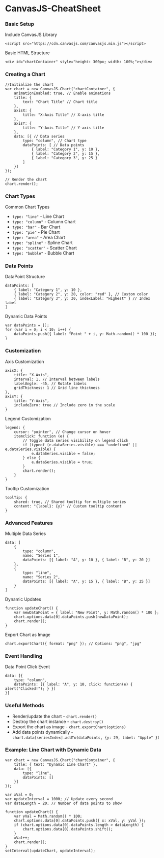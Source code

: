 # CanvasJS-CheatSheet

### Basic Setup
Include CanvasJS Library
```
<script src="https://cdn.canvasjs.com/canvasjs.min.js"></script>
```

Basic HTML Structure
```
<div id="chartContainer" style="height: 300px; width: 100%;"></div>
```

### Creating a Chart
```
//Initialize the chart
var chart = new CanvasJS.Chart("chartContainer", {
    animationEnabled: true, // Enable animations
    title: {
        text: "Chart Title" // Chart title
    },
    axisX: {
        title: "X-Axis Title" // X-axis title
    },
    axisY: {
        title: "Y-Axis Title" // Y-axis title
    },
    data: [{ // Data series
        type: "column", // Chart type
        dataPoints: [ // Data points
            { label: "Category 1", y: 10 },
            { label: "Category 2", y: 15 },
            { label: "Category 3", y: 25 }
        ]
    }]
});

// Render the chart
chart.render();
```

### Chart Types
Common Chart Types
- ```type: "line"``` - Line Chart
- ```type: "column"``` - Column Chart
- ```type: "bar"``` - Bar Chart
- ```type: "pie"``` - Pie Chart
- ```type: "area"``` - Area Chart
- ```type: "spline"``` - Spline Chart
- ```type: "scatter"``` - Scatter Chart
- ```type: "bubble"``` - Bubble Chart

### Data Points
DataPoint Structure
```
dataPoints: [
    { label: "Category 1", y: 10 },
    { label: "Category 2", y: 20, color: "red" }, // Custom color
    { label: "Category 3", y: 30, indexLabel: "Highest" } // Index label
]
```

Dynamic Data Points
```
var dataPoints = [];
for (var i = 0; i < 10; i++) {
    dataPoints.push({ label: "Point " + i, y: Math.random() * 100 });
}
```

### Customization
Axis Customization
```
axisX: {
    title: "X-Axis",
    interval: 1, // Interval between labels
    labelAngle: -45, // Rotate labels
    gridThickness: 1 // Grid line thickness
},
axisY: {
    title: "Y-Axis",
    includeZero: true // Include zero in the scale
}
```

Legend Customization
```
legend: {
    cursor: "pointer", // Change cursor on hover
    itemclick: function (e) {
        // Toggle data series visibility on legend click
        if (typeof (e.dataSeries.visible) === "undefined" || e.dataSeries.visible) {
            e.dataSeries.visible = false;
        } else {
            e.dataSeries.visible = true;
        }
        chart.render();
    }
}
```

Tooltip Customization
```
toolTip: {
    shared: true, // Shared tooltip for multiple series
    content: "{label}: {y}" // Custom tooltip content
}
```

### Advanced Features
Multiple Data Series
```
data: [
    {
        type: "column",
        name: "Series 1",
        dataPoints: [{ label: "A", y: 10 }, { label: "B", y: 20 }]
    },
    {
        type: "line",
        name: "Series 2",
        dataPoints: [{ label: "A", y: 15 }, { label: "B", y: 25 }]
    }
]
```

Dynamic Updates
```
function updateChart() {
    var newDataPoint = { label: "New Point", y: Math.random() * 100 };
    chart.options.data[0].dataPoints.push(newDataPoint);
    chart.render();
}
```

Export Chart as Image
```
chart.exportChart({ format: "png" }); // Options: "png", "jpg"
```

### Event Handling
Data Point Click Event
```
data: [{
    type: "column",
    dataPoints: [{ label: "A", y: 10, click: function(e) { alert("Clicked!"); } }]
}]
```

### Useful Methods
- Render/update the chart - ```chart.render()```
- Destroy the chart instance - ```chart.destroy()```
- Export the chart as image - ```chart.exportChart(options)```
- Add data points dynamically - ```chart.data[seriesIndex].addTo(dataPoints, {y: 29, label: "Apple" })```

### Example: Line Chart with Dynamic Data
```
var chart = new CanvasJS.Chart("chartContainer", {
    title: { text: "Dynamic Line Chart" },
    data: [{
        type: "line",
        dataPoints: []
    }]
});

var xVal = 0;
var updateInterval = 1000; // Update every second
var dataLength = 20; // Number of data points to show

function updateChart() {
    var yVal = Math.random() * 100;
    chart.options.data[0].dataPoints.push({ x: xVal, y: yVal });
    if (chart.options.data[0].dataPoints.length > dataLength) {
        chart.options.data[0].dataPoints.shift();
    }
    xVal++;
    chart.render();
}
setInterval(updateChart, updateInterval);
```